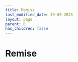 ```yaml
---
title: Remise
last_modified_date: 19-09-2023
layout: page
parent: R
has_children: false
---
```


Remise
======

